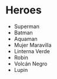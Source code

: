 # Heroes

* Superman
* Batman
* Aquaman
* Mujer Maravilla
* Linterna Verde
* Robin
* Volcán Negro
* Lupin
